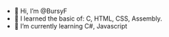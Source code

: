 - 👋 Hi, I’m @BursyF
- 👀 I learned the basic of: C, HTML, CSS, Assembly.
- 🌱 I’m currently learning C#, Javascript

<!---
BursyF/BursyF is a ✨ special ✨ repository because its `README.md` (this file) appears on your GitHub profile.
You can click the Preview link to take a look at your changes.
--->
